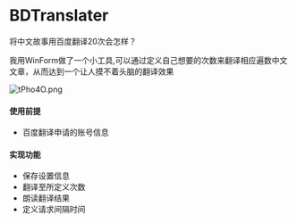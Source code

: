 # BDTranslater
将中文故事用百度翻译20次会怎样？

我用WinForm做了一个小工具,可以通过定义自己想要的次数来翻译相应遍数中文文章，从而达到一个让人摸不着头脑的翻译效果

![tPho4O.png](https://s1.ax1x.com/2020/05/26/tPho4O.png)
#### 使用前提
* 百度翻译申请的账号信息

#### 实现功能
* 保存设置信息
* 翻译至所定义次数
* 朗读翻译结果
* 定义请求间隔时间
